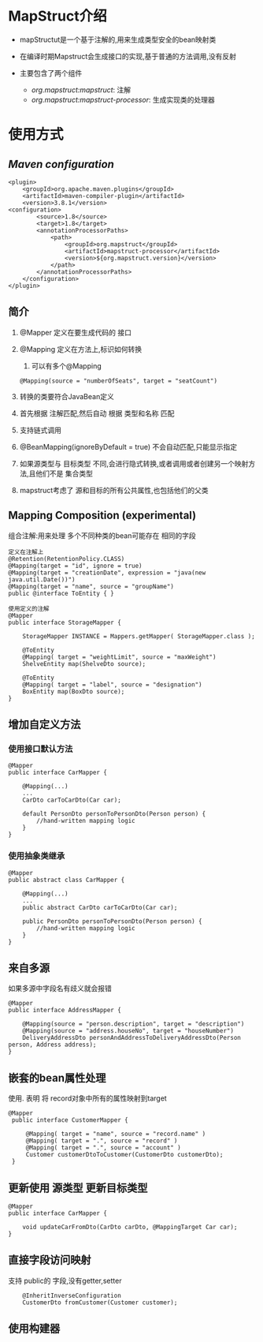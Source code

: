 # MapStruct介绍

* mapStructut是一个基于注解的,用来生成类型安全的bean映射类
* 在编译时期Mapstruct会生成接口的实现,基于普通的方法调用,没有反射

* 主要包含了两个组件
  * *org.mapstruct:mapstruct*: 注解
  * *org.mapstruct:mapstruct-processor*: 生成实现类的处理器

# 使用方式

## *Maven configuration*

```
<plugin>
    <groupId>org.apache.maven.plugins</groupId>
    <artifactId>maven-compiler-plugin</artifactId>
    <version>3.8.1</version>
<configuration>
        <source>1.8</source>
        <target>1.8</target>
        <annotationProcessorPaths>
            <path>
                <groupId>org.mapstruct</groupId>
                <artifactId>mapstruct-processor</artifactId>
                <version>${org.mapstruct.version}</version>
            </path>
        </annotationProcessorPaths>
    </configuration>
</plugin>
```

## 简介

1. @Mapper 定义在要生成代码的 接口

2. @Mapping 定义在方法上,标识如何转换

   1. 可以有多个@Mapping

   ```
   @Mapping(source = "numberOfSeats", target = "seatCount")
   ```

3. 转换的类要符合JavaBean定义

4. 首先根据 注解匹配,然后自动 根据 类型和名称 匹配

5. 支持链式调用

6. @BeanMapping(ignoreByDefault = true) 不会自动匹配,只能显示指定

7. 如果源类型与 目标类型 不同,会进行隐式转换,或者调用或者创建另一个映射方法,且他们不是 集合类型

8. mapstruct考虑了 源和目标的所有公共属性,也包括他们的父类

## Mapping Composition (experimental)

组合注解:用来处理 多个不同种类的bean可能存在 相同的字段

```
定义在注解上
@Retention(RetentionPolicy.CLASS)
@Mapping(target = "id", ignore = true)
@Mapping(target = "creationDate", expression = "java(new java.util.Date())")
@Mapping(target = "name", source = "groupName")
public @interface ToEntity { }

使用定义的注解
@Mapper
public interface StorageMapper {

    StorageMapper INSTANCE = Mappers.getMapper( StorageMapper.class );

    @ToEntity
    @Mapping( target = "weightLimit", source = "maxWeight")
    ShelveEntity map(ShelveDto source);

    @ToEntity
    @Mapping( target = "label", source = "designation")
    BoxEntity map(BoxDto source);
}

```



## 增加自定义方法

### 使用接口默认方法

```
@Mapper
public interface CarMapper {

    @Mapping(...)
    ...
    CarDto carToCarDto(Car car);

    default PersonDto personToPersonDto(Person person) {
        //hand-written mapping logic
    }
}
```

### 使用抽象类继承

```
@Mapper
public abstract class CarMapper {

    @Mapping(...)
    ...
    public abstract CarDto carToCarDto(Car car);

    public PersonDto personToPersonDto(Person person) {
        //hand-written mapping logic
    }
}
```

## 来自多源

如果多源中字段名有歧义就会报错

```
@Mapper
public interface AddressMapper {

    @Mapping(source = "person.description", target = "description")
    @Mapping(source = "address.houseNo", target = "houseNumber")
    DeliveryAddressDto personAndAddressToDeliveryAddressDto(Person person, Address address);
}
```

## 嵌套的bean属性处理

使用. 表明 将 record对象中所有的属性映射到target

```
@Mapper
 public interface CustomerMapper {

     @Mapping( target = "name", source = "record.name" )
     @Mapping( target = ".", source = "record" )
     @Mapping( target = ".", source = "account" )
     Customer customerDtoToCustomer(CustomerDto customerDto);
 }
```

## 更新使用 源类型 更新目标类型

```
@Mapper
public interface CarMapper {

    void updateCarFromDto(CarDto carDto, @MappingTarget Car car);
}
```



## 直接字段访问映射

支持 public的 字段,没有getter,setter

```
    @InheritInverseConfiguration
    CustomerDto fromCustomer(Customer customer);
```

## 使用构建器



